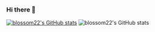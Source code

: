 ### Hi there 👋

[![blossom22's GitHub stats](https://github-readme-stats.vercel.app/api?username=blossom22)](https://github.com/anuraghazra/github-readme-stats)
![blossom22's GitHub stats](https://github-readme-stats.vercel.app/api?username=blossom22&show_icons=true&theme=alogolia)

<!--
**blossom22/blossom22** is a ✨ _special_ ✨ repository because its `README.md` (this file) appears on your GitHub profile.

Here are some ideas to get you started:

- 🔭 I’m currently working on ...
- 🌱 I’m currently learning ...
- 👯 I’m looking to collaborate on ...
- 🤔 I’m looking for help with ...
- 💬 Ask me about ...
- 📫 How to reach me: ...
- 😄 Pronouns: ...
- ⚡ Fun fact: ...
-->
